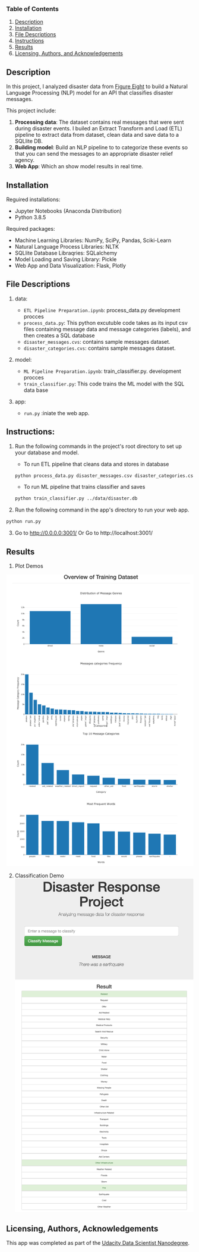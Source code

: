     
### Table of Contents
1. [Description](#description)
2. [Installation](#installation)
3. [File Descriptions](#files)
4. [Instructions](#instructions)
5. [Results](#results)
6. [Licensing, Authors, and Acknowledgements](#licensing)

## Description<a name="description"></a>

In this project, I analyzed disaster data from [Figure Eight](https://appen.com/) to build a Natural Language Processing (NLP) model for an API that classifies disaster messages.

This project include:

1. **Processing data**: The dataset contains real messages that were sent during disaster events. I builed an Extract Transform and Load (ETL) pipeline to extract data from dataset, clean data and save data to a SQLlite DB.
2. **Building model**: Build an NLP pipeline to to categorize these events so that you can send the messages to an appropriate disaster relief agency.
3. **Web App**: Which an show model results in real time.

## Installation <a name="installation"></a>

Reguired installations:

* Jupyter Notebooks (Anaconda Distribution)
* Python 3.8.5

Required packages:

* Machine Learning Libraries: NumPy, SciPy, Pandas, Sciki-Learn
* Natural Language Process Libraries: NLTK
* SQLlite Database Libraqries: SQLalchemy
* Model Loading and Saving Library: Pickle
* Web App and Data Visualization: Flask, Plotly


## File Descriptions <a name="files"></a>

1. data:
    * `ETL Pipeline Preparation.ipynb`: process_data.py development procces
    * `process_data.py`: This python excutuble code takes as its input csv files containing message data and message categories (labels), and then creates a SQL database
    * `disaster_messages.cvs`: contains sample messages dataset.
    * `disaster_categories.cvs`: contains sample messages dataset.
    
2. model:
    * `ML Pipeline Preparation.ipynb`: train_classifier.py. development procces
    * `train_classifier.py`: This code trains the ML model with the SQL data base
    
3. app:
    * `run.py` :iniate the web app.


## Instructions: <a name = "instructions"></a>
1. Run the following commands in the project's root directory to set up your database and model.

    * To run ETL pipeline that cleans data and stores in database 
    ```bash
    python process_data.py disaster_messages.csv disaster_categories.csv disaster.db
    ```
    * To run ML pipeline that trains classifier and saves 
    ```bash
    python train_classifier.py ../data/disaster.db
    ```

2. Run the following command in the app's directory to run your web app. 
```bash
python run.py
```

3. Go to http://0.0.0.0:3001/ Or Go to http://localhost:3001/



## Results<a name="results"></a>

1. Plot Demos

![Lanes Image](./doc/plot.png)

2. Classification Demo
![Lanes Image](./doc/classification_1.png)
![Lanes Image](./doc/classification_2.png)

## Licensing, Authors, Acknowledgements<a name="licensing"></a>

This app was completed as part of the [Udacity Data Scientist Nanodegree](https://www.udacity.com/course/data-scientist-nanodegree--nd025).

